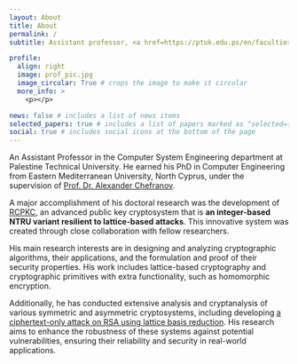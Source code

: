 ```yaml
---
layout: About
title: About
permalink: /
subtitle: Assistant professor, <a href=https://ptuk.edu.ps/en/faculties/department.php?name=computer-systems-engineering>Computer System Engineering Department. PTUK</a>.

profile:
  align: right
  image: prof_pic.jpg
  image_circular: True # crops the image to make it circular
  more_info: >
    <p></p>

news: false # includes a list of news items
selected_papers: true # includes a list of papers marked as "selected={true}"
social: true # includes social icons at the bottom of the page
---
```


An Assistant Professor in the Computer System Engineering department at Palestine Technical University. He earned his PhD in Computer Engineering from Eastern Mediterranean University, North Cyprus, under the supervision of [Prof. Dr. Alexander Chefranov](https://staff.emu.edu.tr/alexanderchefranov/en/personal-info/curriculum-vitae).

A major accomplishment of his doctoral research was the development of [RCPKC](https://www.mdpi.com/1424-8220/20/16/4632), an advanced public key cryptosystem that is **an integer-based NTRU variant resilient to lattice-based attacks**. This innovative system was created through close collaboration with fellow researchers.

His main research interests are in designing and analyzing cryptographic algorithms, their applications, and the formulation and proof of their security properties. His work includes lattice-based cryptography and cryptographic primitives with extra functionality, such as homomorphic encryption.

Additionally, he has conducted extensive analysis and cryptanalysis of various symmetric and asymmetric cryptosystems, including developing [a ciphertext-only attack on RSA using lattice basis reduction](https://iajit.org/PDF/Vol%2018,%20No.%202/19701.pdf). His research aims to enhance the robustness of these systems against potential vulnerabilities, ensuring their reliability and security in real-world applications.
